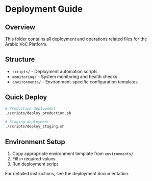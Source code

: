 # Deployment Guide

## Overview
This folder contains all deployment and operations related files for the Arabic VoC Platform.

## Structure
- `scripts/` - Deployment automation scripts
- `monitoring/` - System monitoring and health checks  
- `environments/` - Environment-specific configuration templates

## Quick Deploy
```bash
# Production deployment
./scripts/deploy_production.sh

# Staging deployment  
./scripts/deploy_staging.sh
```

## Environment Setup
1. Copy appropriate environment template from `environments/`
2. Fill in required values
3. Run deployment script

For detailed instructions, see the deployment documentation.